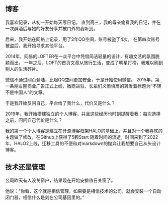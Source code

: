 ## 博客

我喜欢记录，从初一开始每天写日记。
直到高三，我的母亲偷看我的日记，并在一次醉酒后与她的好友分享并被门外的我听到。

后来，我开始在网络上记录，用了2年QQ空间，账号被盗了4次。
在第四次账号被盗后，我开始寻求其他平台。

2014年，网易的LOFTER在一众平台中凭借简洁轻量的设计，有趣文艺的氛围脱颖而出。
一年之后，LOFT的首页文章从旅行生活，变成了明星打榜，我难以刷到别人的生活碎片。

微信不通过网页登陆，比起QQ空间更加安全，于是开始使用微信。
2015年，第一条朋友圈商业广告正式上线，微商进驻，长辈们义愤填膺的转发着标题为“不转不是中国人”的文章。

于是我开始反问自己，平台给了我什么，代价又是什么？

2019年，我开始搭建独立的个人博客，并且这些经历也时刻提醒着我：每次选择之前，问问自己代价是什么？

我的第一个个人博客是建立在开源博客框架HALO的基础上，并且对一个我喜欢的主题做了修改，在Github上获得了5颗Start
随着时间的流逝，时间来到了2022年，HALO2上线，迁移工具的不便和对markdown的抛弃让我想要自己从头设计博客。


## 技术还是管理

公司昨天有人没关窗户，结果现在开始安排值日关窗了。

他说：“你看，这个就是相信管理，如果要是相信技术的公司，就会安装一个自动闭门器，相信什么是刻在公司基因里的。”